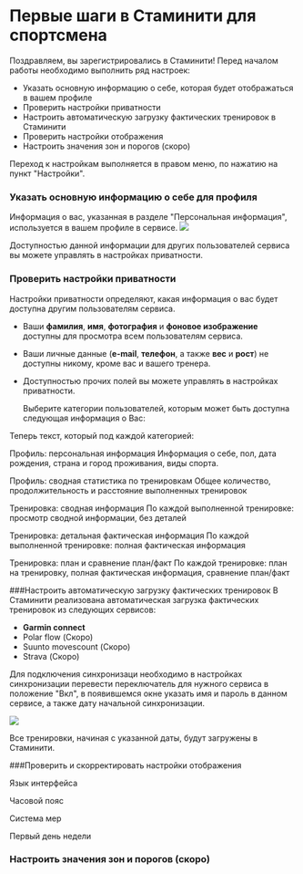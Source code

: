 # Первые шаги в Стаминити для спортсмена

Поздравляем, вы зарегистрировались в Стаминити!
Перед началом работы необходимо выполнить ряд настроек:
* Указать основную информацию о себе, которая будет отображаться в вашем профиле
* Проверить настройки приватности
* Настроить автоматическую загрузку фактических тренировок в Стаминити
* Проверить настройки отображения
* Настроить значения зон и порогов (скоро)

Переход к настройкам выполняется в правом меню, по нажатию на пункт "Настройки".

### Указать основную информацию о себе для профиля
Информация о вас, указанная в разделе "Персональная информация", используется в вашем профиле в сервисе.
![](http://content.staminity.com/assets/images/Image.png)

Доступностью данной информации для других пользователей сервиса вы можете управлять в настройках приватности.


### Проверить настройки приватности
Настройки приватности определяют, какая информация о вас будет доступна другим пользователям сервиса.

* Ваши **фамилия**, **имя**, **фотография** и **фоновое изображение** доступны  для просмотра всем пользователям сервиса. 

* Ваши личные данные (**e-mail**, **телефон**, а также **вес** и **рост**) не доступны никому, кроме вас и вашего тренера. 

* Доступностью прочих полей вы можете управлять в настройках приватности. 




  Выберите категории пользователей, которым может быть доступна следующая информация о Вас:

Теперь текст, который под каждой категорией:

  
Профиль: персональная информация
Информация о себе, пол, дата рождения, страна и город проживания, виды спорта.

   Профиль: сводная статистика по тренировкам
Общее количество, продолжительность и расстояние выполненных тренировок

   Тренировка: сводная информация
По каждой выполненной тренировке: просмотр сводной информации, без деталей

   Тренировка: детальная фактическая информация
По каждой выполненной тренировке: полная фактическая информация

   Тренировка: план и сравнение план/факт 
По каждой тренировке: план на тренировку, полная фактическая информация, сравнение план/факт


###Настроить автоматическую загрузку фактических тренировок
В Стаминити реализована автоматическая загрузка фактических тренировок из следующих сервисов:
* **Garmin connect**
* Polar flow (Скоро)
* Suunto movescount (Скоро)
* Strava (Скоро)

Для подключения синхронизаци необходимо в настройках синхронизации перевести  переключатель для нужного сервиса в положение "Вкл", в появившемся окне указать имя и пароль в данном сервисе, а также дату начальной синхронизации. 

![](http://content.staminity.com/assets/images/Animation.png)

Все тренировки, начиная с указанной даты, будут загружены в Стаминити.

###Проверить и скорректировать настройки отображения

Язык интерфейса  

Часовой пояс

Система мер

Первый день недели



### Настроить значения зон и порогов (скоро)

